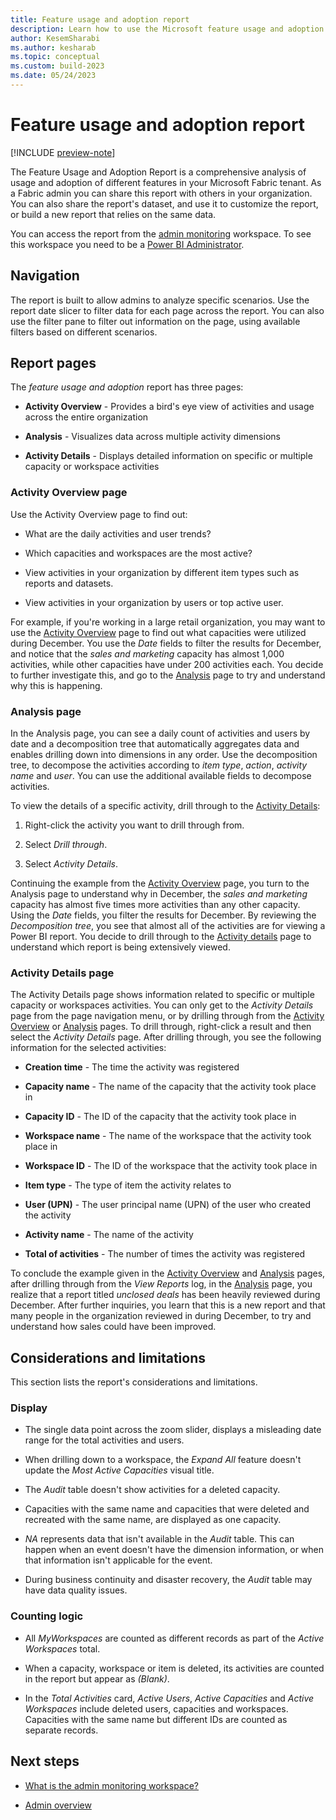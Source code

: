 ```yaml
---
title: Feature usage and adoption report
description: Learn how to use the Microsoft feature usage and adoption report.
author: KesemSharabi
ms.author: kesharab
ms.topic: conceptual
ms.custom: build-2023
ms.date: 05/24/2023
---
```


# Feature usage and adoption report

[!INCLUDE [preview-note](../includes/preview-note.md)]

The Feature Usage and Adoption Report is a comprehensive analysis of usage and adoption of different features in your Microsoft Fabric tenant. As a Fabric admin you can share this report with others in your organization. You can also share the report's dataset, and use it to customize the report, or build a new report that relies on the same data.

You can access the report from the [admin monitoring](monitoring-workspace.md) workspace. To see this workspace you need to be a [Power BI Administrator](microsoft-fabric-admin.md#power-platform-and-power-bi-admin-roles).

## Navigation

The report is built to allow admins to analyze specific scenarios. Use the report date slicer to filter data for each page across the report. You can also use the filter pane to filter out information on the page, using available filters based on different scenarios.

## Report pages

The *feature usage and adoption* report has three pages:

* **Activity Overview** - Provides a bird's eye view of activities and usage across the entire organization

* **Analysis** - Visualizes data across multiple activity dimensions

* **Activity Details** - Displays detailed information on specific or multiple capacity or workspace activities

### Activity Overview page

Use the Activity Overview page to find out:

* What are the daily activities and user trends?

* Which capacities and workspaces are the most active?

* View activities in your organization by different item types such as reports and datasets.

* View activities in your organization by users or top active user.

For example, if you're working in a large retail organization, you may want to use the [Activity Overview](#activity-overview-page) page to find out what capacities were utilized during December. You use the *Date* fields to filter the results for December, and notice that the *sales and marketing* capacity has almost 1,000 activities, while other capacities have under 200 activities each. You decide to further investigate this, and go to the [Analysis](#analysis-page) page to try and understand why this is happening.

### Analysis page

In the Analysis page, you can see a daily count of activities and users by date and a decomposition tree that automatically aggregates data and enables drilling down into dimensions in any order. Use the decomposition tree, to decompose the activities according to *item type*, *action*, *activity name* and *user*. You can use the additional available fields to decompose activities.

To view the details of a specific activity, drill through to the [Activity Details](#activity-details-page):

1. Right-click the activity you want to drill through from.

2. Select *Drill through*.

3. Select *Activity Details*.

Continuing the example from the [Activity Overview](#activity-overview-page) page, you turn to the Analysis page to understand why in December, the *sales and marketing* capacity has almost five times more activities than any other capacity. Using the *Date* fields, you filter the results for December. By reviewing the *Decomposition tree*, you see that almost all of the activities are for viewing a Power BI report. You decide to drill through to the [Activity details](#activity-details-page) page to understand which report is being extensively viewed.

### Activity Details page

The Activity Details page shows information related to specific or multiple capacity or workspaces activities. You can only get to the *Activity Details* page from the page navigation menu, or by drilling through from the [Activity Overview](#activity-overview-page) or [Analysis](#analysis-page) pages. To drill through, right-click a result and then select the *Activity Details* page. After drilling through, you see the following information for the selected activities:

* **Creation time** - The time the activity was registered

* **Capacity name** - The name of the capacity that the activity took place in

* **Capacity ID** - The ID of the capacity that the activity took place in

* **Workspace name** - The name of the workspace that the activity took place in

* **Workspace ID** - The ID of the workspace that the activity took place in

* **Item type** - The type of item the activity relates to

* **User (UPN)** - The user principal name (UPN) of the user who created the activity

* **Activity name** - The name of the activity

* **Total of activities** - The number of times the activity was registered

To conclude the example given in the [Activity Overview](#activity-overview-page) and [Analysis](#analysis-page) pages, after drilling through from the *View Reports* log, in the [Analysis](#analysis-page) page, you realize that a report titled *unclosed deals* has been heavily reviewed during December. After further inquiries, you learn that this is a new report and that many people in the organization reviewed in during December, to try and understand how sales could have been improved.

## Considerations and limitations

This section lists the report's considerations and limitations.

### Display

* The single data point across the zoom slider, displays a misleading date range for the total activities and users.

* When drilling down to a workspace, the *Expand All* feature doesn't update the *Most Active Capacities* visual title.

* The *Audit* table doesn't show activities for a deleted capacity.

* Capacities with the same name and capacities that were deleted and recreated with the same name, are displayed as one capacity.

* *NA* represents data that isn't available in the *Audit* table. This can happen when an event doesn't have the dimension information, or when that information isn't applicable for the event.

* During business continuity and disaster recovery, the *Audit* table may have data quality issues.

### Counting logic

* All *MyWorkspaces* are counted as different records as part of the *Active Workspaces* total.

* When a capacity, workspace or item is deleted, its activities are counted in the report but appear as *(Blank)*.

* In the *Total Activities* card, *Active Users*, *Active Capacities* and *Active Workspaces* include deleted users, capacities and workspaces. Capacities with the same name but different IDs are counted as separate records.

## Next steps

* [What is the admin monitoring workspace?](monitoring-workspace.md)

* [Admin overview](microsoft-fabric-admin.md)
